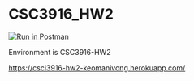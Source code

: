 # CSC3916_HW2
[![Run in Postman](https://run.pstmn.io/button.svg)](https://god.postman.co/run-collection/dadb3c52ce6f8a717755?action=collection%2Fimport&env%5BCSC3916-HW2%5D=W3sia2V5Ijoie3t0b2tlbn19IiwidmFsdWUiOiJqc29uLmJvZHkudG9rZW4iLCJlbmFibGVkIjp0cnVlfSx7ImtleSI6InRva2VuIiwidmFsdWUiOiIiLCJlbmFibGVkIjp0cnVlfSx7ImtleSI6IkpXVCIsInZhbHVlIjoiIiwiZW5hYmxlZCI6dHJ1ZX1d)

Environment is CSC3916-HW2

https://csci3916-hw2-keomanivong.herokuapp.com/
